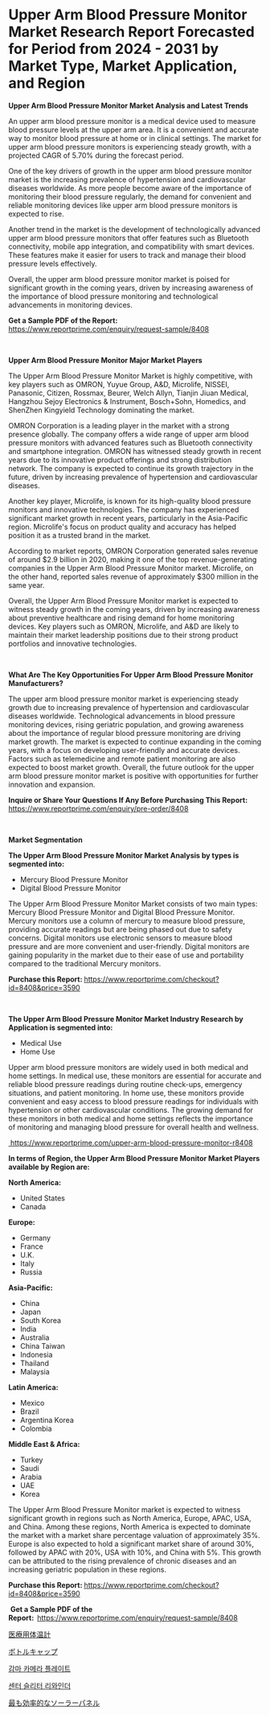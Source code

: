 <p><h1>Upper Arm Blood Pressure Monitor Market Research Report Forecasted for Period from 2024 -  2031 by Market Type, Market Application, and Region</h1></p><p><strong>Upper Arm Blood Pressure Monitor Market Analysis and Latest Trends</strong></p>
<p><p>An upper arm blood pressure monitor is a medical device used to measure blood pressure levels at the upper arm area. It is a convenient and accurate way to monitor blood pressure at home or in clinical settings. The market for upper arm blood pressure monitors is experiencing steady growth, with a projected CAGR of 5.70% during the forecast period.</p><p>One of the key drivers of growth in the upper arm blood pressure monitor market is the increasing prevalence of hypertension and cardiovascular diseases worldwide. As more people become aware of the importance of monitoring their blood pressure regularly, the demand for convenient and reliable monitoring devices like upper arm blood pressure monitors is expected to rise.</p><p>Another trend in the market is the development of technologically advanced upper arm blood pressure monitors that offer features such as Bluetooth connectivity, mobile app integration, and compatibility with smart devices. These features make it easier for users to track and manage their blood pressure levels effectively.</p><p>Overall, the upper arm blood pressure monitor market is poised for significant growth in the coming years, driven by increasing awareness of the importance of blood pressure monitoring and technological advancements in monitoring devices.</p></p>
<p><strong>Get a Sample PDF of the Report:&nbsp;</strong> <a href="https://www.reportprime.com/enquiry/request-sample/8408">https://www.reportprime.com/enquiry/request-sample/8408</a></p>
<p>&nbsp;</p>
<p><strong>Upper Arm Blood Pressure Monitor Major Market Players</strong></p>
<p><p>The Upper Arm Blood Pressure Monitor Market is highly competitive, with key players such as OMRON, Yuyue Group, A&D, Microlife, NISSEI, Panasonic, Citizen, Rossmax, Beurer, Welch Allyn, Tianjin Jiuan Medical, Hangzhou Sejoy Electronics & Instrument, Bosch+Sohn, Homedics, and ShenZhen Kingyield Technology dominating the market.</p><p>OMRON Corporation is a leading player in the market with a strong presence globally. The company offers a wide range of upper arm blood pressure monitors with advanced features such as Bluetooth connectivity and smartphone integration. OMRON has witnessed steady growth in recent years due to its innovative product offerings and strong distribution network. The company is expected to continue its growth trajectory in the future, driven by increasing prevalence of hypertension and cardiovascular diseases.</p><p>Another key player, Microlife, is known for its high-quality blood pressure monitors and innovative technologies. The company has experienced significant market growth in recent years, particularly in the Asia-Pacific region. Microlife's focus on product quality and accuracy has helped position it as a trusted brand in the market.</p><p>According to market reports, OMRON Corporation generated sales revenue of around $2.9 billion in 2020, making it one of the top revenue-generating companies in the Upper Arm Blood Pressure Monitor market. Microlife, on the other hand, reported sales revenue of approximately $300 million in the same year.</p><p>Overall, the Upper Arm Blood Pressure Monitor market is expected to witness steady growth in the coming years, driven by increasing awareness about preventive healthcare and rising demand for home monitoring devices. Key players such as OMRON, Microlife, and A&D are likely to maintain their market leadership positions due to their strong product portfolios and innovative technologies.</p></p>
<p>&nbsp;</p>
<p><strong>What Are The Key Opportunities For Upper Arm Blood Pressure Monitor Manufacturers?</strong></p>
<p><p>The upper arm blood pressure monitor market is experiencing steady growth due to increasing prevalence of hypertension and cardiovascular diseases worldwide. Technological advancements in blood pressure monitoring devices, rising geriatric population, and growing awareness about the importance of regular blood pressure monitoring are driving market growth. The market is expected to continue expanding in the coming years, with a focus on developing user-friendly and accurate devices. Factors such as telemedicine and remote patient monitoring are also expected to boost market growth. Overall, the future outlook for the upper arm blood pressure monitor market is positive with opportunities for further innovation and expansion.</p></p>
<p><strong>Inquire or Share Your Questions If Any Before Purchasing This Report:</strong> <a href="https://www.reportprime.com/enquiry/pre-order/8408">https://www.reportprime.com/enquiry/pre-order/8408</a></p>
<p>&nbsp;</p>
<p><strong>Market Segmentation</strong></p>
<p><strong>The Upper Arm Blood Pressure Monitor Market Analysis by types is segmented into:</strong></p>
<p><ul><li>Mercury Blood Pressure Monitor</li><li>Digital Blood Pressure Monitor</li></ul></p>
<p><p>The Upper Arm Blood Pressure Monitor Market consists of two main types: Mercury Blood Pressure Monitor and Digital Blood Pressure Monitor. Mercury monitors use a column of mercury to measure blood pressure, providing accurate readings but are being phased out due to safety concerns. Digital monitors use electronic sensors to measure blood pressure and are more convenient and user-friendly. Digital monitors are gaining popularity in the market due to their ease of use and portability compared to the traditional Mercury monitors.</p></p>
<p><strong>Purchase this Report:&nbsp;</strong><a href="https://www.reportprime.com/checkout?id=8408&price=3590">https://www.reportprime.com/checkout?id=8408&price=3590</a></p>
<p>&nbsp;</p>
<p><strong>The Upper Arm Blood Pressure Monitor Market Industry Research by Application is segmented into:</strong></p>
<p><ul><li>Medical Use</li><li>Home Use</li></ul></p>
<p><p>Upper arm blood pressure monitors are widely used in both medical and home settings. In medical use, these monitors are essential for accurate and reliable blood pressure readings during routine check-ups, emergency situations, and patient monitoring. In home use, these monitors provide convenient and easy access to blood pressure readings for individuals with hypertension or other cardiovascular conditions. The growing demand for these monitors in both medical and home settings reflects the importance of monitoring and managing blood pressure for overall health and wellness.</p></p>
<p><a href="https://www.reportprime.com/upper-arm-blood-pressure-monitor-r8408">&nbsp;https://www.reportprime.com/upper-arm-blood-pressure-monitor-r8408</a></p>
<p><strong>In terms of Region, the Upper Arm Blood Pressure Monitor Market Players available by Region are:</strong></p>
<p>
    <p> <strong> North America: </strong>
        <ul>
            <li>United States</li>
            <li>Canada</li>
        </ul>
        </p> 
    <p> <strong> Europe: </strong>
        <ul>
            <li>Germany</li>
            <li>France</li>
            <li>U.K.</li>
            <li>Italy</li>
            <li>Russia</li>
        </ul>
        </p> 
    <p> <strong> Asia-Pacific: </strong>
        <ul>
            <li>China</li>
            <li>Japan</li>
            <li>South Korea</li>
            <li>India</li>
            <li>Australia</li>
            <li>China Taiwan</li>
            <li>Indonesia</li>
            <li>Thailand</li>
            <li>Malaysia</li>
        </ul>
        </p> 
    <p> <strong> Latin America: </strong>
        <ul>
            <li>Mexico</li>
            <li>Brazil</li>
            <li>Argentina Korea</li>
            <li>Colombia</li>
        </ul>
        </p> 
    <p> <strong> Middle East & Africa: </strong>
        <ul>
            <li>Turkey</li>
            <li>Saudi</li>
            <li>Arabia</li>
            <li>UAE</li>
            <li>Korea</li>
        </ul>
    </p>
    </p>
<p><p>The Upper Arm Blood Pressure Monitor market is expected to witness significant growth in regions such as North America, Europe, APAC, USA, and China. Among these regions, North America is expected to dominate the market with a market share percentage valuation of approximately 35%. Europe is also expected to hold a significant market share of around 30%, followed by APAC with 20%, USA with 10%, and China with 5%. This growth can be attributed to the rising prevalence of chronic diseases and an increasing geriatric population in these regions.</p></p>
<p><strong>Purchase this Report: </strong><a href="https://www.reportprime.com/checkout?id=8408&price=3590">https://www.reportprime.com/checkout?id=8408&price=3590</a></p>
<p>&nbsp;<strong>Get a Sample PDF of the Report:&nbsp;&nbsp;</strong><a href="https://www.reportprime.com/enquiry/request-sample/8408">https://www.reportprime.com/enquiry/request-sample/8408</a></p>
<p><strong></strong></p>
<p><p><a href="https://github.com/Alenaieme/Market-Research-Report-List-2/blob/main/801758167923.md">医療用体温計</a></p><p><a href="https://medium.com/@oggzzdkk92/%E8%A3%BD%E5%93%81%E3%82%BF%E3%82%A4%E3%83%97-%E3%82%A2%E3%83%97%E3%83%AA%E3%82%B1%E3%83%BC%E3%82%B7%E3%83%A7%E3%83%B3-%E5%9C%B0%E5%9F%9F%E3%81%8A%E3%82%88%E3%81%B3%E4%BC%81%E6%A5%AD%E5%88%A5%E3%81%AE%E3%82%B0%E3%83%AD%E3%83%BC%E3%83%90%E3%83%AB%E3%83%9C%E3%83%88%E3%83%AB%E3%82%AD%E3%83%A3%E3%83%83%E3%83%97%E5%B8%82%E5%A0%B4-%E6%A5%AD%E7%95%8C%E3%82%BB%E3%82%B0%E3%83%A1%E3%83%B3%E3%83%88%E3%81%AE%E5%B1%95%E6%9C%9B-%E5%B8%82%E5%A0%B4%E8%A9%95%E4%BE%A1-%E7%AB%B6%E4%BA%89%E3%82%B7%E3%83%8A%E3%83%AA%E3%82%AA-%E3%83%88%E3%83%AC%E3%83%B3%E3%83%89-%E4%BA%88%E6%B8%AC-2024%E5%B9%B4-2031%E5%B9%B4-e7ef31eea59e">ボトルキャップ</a></p><p><a href="https://github.com/raap8632/Market-Research-Report-List-2/blob/main/272257491950.md">감마 카메라 플레이트</a></p><p><a href="https://medium.com/@gasberkah99_48013/2024%EB%85%84%EB%B6%80%ED%84%B0-2031%EB%85%84%EA%B9%8C%EC%A7%80-10-8-cagr%EB%A1%9C-%ED%99%95%EC%9E%A5%EB%90%98%EA%B3%A0-%EC%9E%88%EB%8A%94-%EC%84%BC%ED%84%B0-%EC%8A%AC%EB%A6%AC%ED%84%B0-%EB%A6%AC%EC%99%80%EC%9D%B8%EB%8D%94-%EC%8B%9C%EC%9E%A5-%EA%B7%9C%EB%AA%A8%EC%97%90-%EB%8C%80%ED%95%9C-%ED%86%B5%EC%B0%B0%EB%A0%A5-e863ef432fce">센터 슬리터 리와인더</a></p><p><a href="https://medium.com/@lairestrong/%E3%82%B0%E3%83%AD%E3%83%BC%E3%83%90%E3%83%AB%E6%9C%80%E3%82%82%E5%8A%B9%E7%8E%87%E3%81%AE%E8%89%AF%E3%81%84%E5%A4%AA%E9%99%BD%E5%85%89%E3%83%91%E3%83%8D%E3%83%AB%E5%B8%82%E5%A0%B4%E3%83%88%E3%83%AC%E3%83%B3%E3%83%89-2024%E5%B9%B4-2031%E5%B9%B4-%E3%81%AB%E9%96%A2%E3%81%99%E3%82%8B%E6%88%A6%E7%95%A5%E7%9A%84%E3%81%AA%E6%B4%9E%E5%AF%9F%E3%81%8C145%E3%83%9A%E3%83%BC%E3%82%B8%E3%81%A7%E5%8F%96%E3%82%8A%E4%B8%8A%E3%81%92%E3%82%89%E3%82%8C%E3%81%A6%E3%81%84%E3%81%BE%E3%81%99-92bfdd9505ae">最も効率的なソーラーパネル</a></p></p>